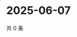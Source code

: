 # 2025-06-07

共 0 条

<!-- BEGIN ZHIHUVIDEO -->
<!-- 最后更新时间 Sat Jun 07 2025 16:13:26 GMT+0800 (China Standard Time) -->

<!-- END ZHIHUVIDEO -->
